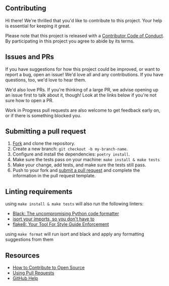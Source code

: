 ## Contributing

[fork]: ../../fork
[pr]: ../../compare
[code-of-conduct]: CODE_OF_CONDUCT.md

Hi there! We're thrilled that you'd like to contribute to this project. Your help is essential for keeping it great.

Please note that this project is released with a [Contributor Code of Conduct][code-of-conduct]. By participating in this project you agree to abide by its terms.

## Issues and PRs

If you have suggestions for how this project could be improved, or want to report a bug, open an issue! We'd love all and any contributions. If you have questions, too, we'd love to hear them.

We'd also love PRs. If you're thinking of a large PR, we advise opening up an issue first to talk about it, though! Look at the links below if you're not sure how to open a PR.

Work in Progress pull requests are also welcome to get feedback early on, or if there is something blocked you.

## Submitting a pull request

1. [Fork][fork] and clone the repository.
2. Create a new branch: `git checkout -b my-branch-name`.
3. Configure and install the dependencies: `poetry install`.
4. Make sure the tests pass on your machine: `make install & make tests`
5. Make your change, add tests, and make sure the tests still pass.
6. Push to your fork and [submit a pull request][pr] and complete the information in the pull request template.

## Linting requirements

using `make install & make tests` will also run the following linters:

- [Black: The uncompromising Python code formatter](https://black.readthedocs.io/en/stable/)
- [isort your imports, so you don't have to](https://pycqa.github.io/isort/)
- [flake8: Your Tool For Style Guide Enforcement](https://flake8.pycqa.org/en/latest/)

using `make format` will run isort and black and apply any formatting suggestions from them

## Resources

- [How to Contribute to Open Source](https://opensource.guide/how-to-contribute/)
- [Using Pull Requests](https://help.github.com/articles/about-pull-requests/)
- [GitHub Help](https://help.github.com)
